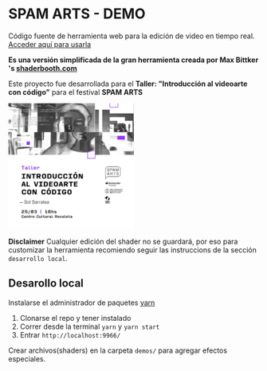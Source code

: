 # SPAM ARTS - DEMO

Código fuente de herramienta web para la edición de video en tiempo real. [Acceder aquí para usarla](https://spamarts-demo.solsarratea.world/)

**Es una versión simplificada de la gran herramienta creada por Max Bittker 's  [shaderbooth.com](shaderbooth.com)**

Este proyecto fue desarrollada para el **Taller: "Introducción al videoarte con código"** para el festival **SPAM ARTS**

<img width=50% src="docs/taller.jpeg"> </img>

**Disclaimer**
Cualquier edición del shader no se guardará, por eso para customizar la herramienta recomiendo seguir las instruccions de la sección `desarrollo local`.

## Desarollo local 

Instalarse el administrador de paquetes [yarn](https://github.com/yarnpkg/berry)

1. Clonarse el repo y tener instalado 
2. Correr desde la terminal `yarn` y `yarn start`
3. Entrar `http://localhost:9966/`

Crear archivos(shaders) en la carpeta `demos/` para agregar efectos especiales.
